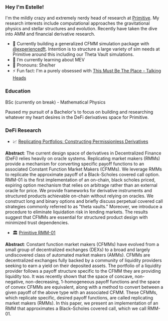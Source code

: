 ### Hey I'm Estelle!

I'm the mildly crazy and extremely nerdy head of research at [Primitive](https://github.com/primitivefinance). My research interests include computational approaches the gravitational physics and stellar structures and evolution. Recently have taken the dive into AMM and financial derivative research.

- 🔭 Currently building a generalized CFMM simulation package with [@experiencedft](https://github.com/experiencedft). Intention is to structure a large variety of sim needs at Primitive around this including our Theta Vault simulations.
- 🌱 I’m currently learning about MEV
- 🥰 Pronouns: She/her
- ⚡ Fun fact: I'm a purely obsessed with [This Must Be The Place - Talking Heads](https://www.youtube.com/watch?v=fsccjsW8bSY)

### Education

BSc (currently on break) - Mathematical Physics

Paused my pursuit of a Bachelor's to focus on building and researching whatever my heart desires in the DeFi derivatives space for Primitive.

### DeFi Research

- 📈 [Replicating Portfolios: Constructing Permissionless Derivatives](https://primitive.xyz/rmm-derivatives.pdf)

**Abstract**: The current design space of derivatives in Decentralized Finance (DeFi) relies heavily on oracle systems. Replicating market makers (RMMs) provide a mechanism for converting specific payoff functions to an associated Constant Function Market Makers (CFMMs). We leverage RMMs to replicate the approximate payoff of a Black-Scholes covered call option. RMM-01 is the first implementation of an on-chain, black scholes priced, expiring option mechanism that relies on arbitrage rather than an external oracle for price. We provide frameworks for derivative instruments and structured products achievable on-chain without relying on oracles. We construct long and binary options and briefly discuss perpetual covered call strategies commonly referred to as "theta vaults." Moreover, we introduce a procedure to eliminate liquidation risk in lending markets. The results suggest that CFMMs are essential for structured product design with minimized trust dependencies.

- 🏛️ [Primitive RMM-01](https://primitive.xyz/whitepaper-rmm-01.pdf)

**Abstract**: Constant function market makers (CFMMs) have evolved from a small group of decentralized exchanges (DEXs) to a broad and largely undiscovered class of automated market makers (AMMs). CFMMs are decentralized exchanges fully backed by a community of liquidity providers seeking to earn a yield on their deposited assets. The portfolio of a liquidity provider follows a payoff structure specific to the CFMM they are providing liquidity too. It was recently shown that the space of concave, non-negative, non-decreasing, 1-homogeneous payoff functions and the space of convex CFMMs are equivalent, along with a method to convert between a given payoff of the above type with an associated CFMM. These CFMMs, which replicate specific, desired payoff functions, are called replicating market makers (RMMs). In this paper, we present an implementation of an RMM that approximates a Black–Scholes covered call, which we call RMM-01.

